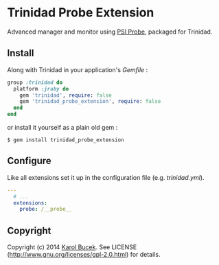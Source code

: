 # Trinidad Probe Extension

Advanced manager and monitor using [PSI Probe][0], packaged for Trinidad.


## Install

Along with Trinidad in your application's *Gemfile* :

```ruby
group :trinidad do
  platform :jruby do
    gem 'trinidad', require: false
    gem 'trinidad_probe_extension', require: false
  end
end
```

or install it yourself as a plain old gem :

    $ gem install trinidad_probe_extension


## Configure

Like all extensions set it up in the configuration file (e.g. *trinidad.yml*).

```yaml
---
  # ...
  extensions:
    probe: /__probe__
```


## Copyright

Copyright (c) 2014 [Karol Bucek](http://kares.org).
See LICENSE (http://www.gnu.org/licenses/gpl-2.0.html) for details.

[0]: https://code.google.com/p/psi-probe/